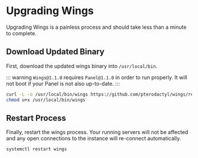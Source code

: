 # Upgrading Wings
Upgrading Wings is a painless process and should take less than a minute to complete.

## Download Updated Binary
First, download the updated wings binary into `/usr/local/bin`.

::: warning
`Wings@1.1.0` requires `Panel@1.1.0` in order to run properly. It will not boot if your Panel is not
also up-to-date.
:::

``` bash
curl -L -o /usr/local/bin/wings https://github.com/pterodactyl/wings/releases/download/v1.1.0/wings_linux_amd64
chmod u+x /usr/local/bin/wings
```

## Restart Process
Finally, restart the wings process. Your running servers will not be affected and any open
connections to the instance will re-connect automatically.

``` bash
systemctl restart wings
```
